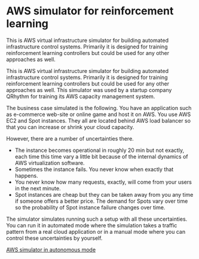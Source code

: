 # AWS simulator for reinforcement learning

This is AWS virtual infrastructure simulator for building automated infrastructure control systems. Primarily it is designed for training reinforcement learning controllers but could be used for any other approaches as well.

This is AWS virtual infrastructure simulator for building automated infrastructure control systems. Primarily it is designed for training reinforcement learning controllers but could be used for any other approaches as well. This simulator was used by a startup company QRhythm for training its AWS capacity management system.

The business case simulated is the following. You have an application such as e-commerce web-site or online game and host it on AWS. You use AWS EC2 and Spot instances. They all are located behind AWS load balancer so that you can increase or shrink your cloud capacity.

However, there are a number of uncertainties there. 
- The instance becomes operational in roughly 20 min but not exactly, each time this time vary a little bit because of the internal dynamics of AWS virtualization software.
- Sometimes the instance fails. You never know when exactly that happens.
- You never know how many requests, exactly, will come from your users in the next minute.
- Spot instances are cheap but they can be taken away from you any time if someone offers a better price. The demand for Spots vary over time so the probability of Spot instance failure changes over time.

The simulator simulates running such a setup with all these uncertainties. You can run it in automated mode where the simulation takes a traffic pattern from a real cloud application or in a manual mode where you can control these uncertainties by yourself.

[AWS simulator in autonomous mode](https://github.com/shelpuk/AWS_simulator_for_reinforcement_learning/blob/master/img/Cloud_Simulator.png)
